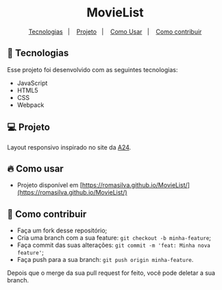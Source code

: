<h1 align="center">
    MovieList
</h1>

<p align="center">
  <a href="#-tecnologias">Tecnologias</a>&nbsp;&nbsp;&nbsp;|&nbsp;&nbsp;&nbsp;
  <a href="#-projeto">Projeto</a>&nbsp;&nbsp;&nbsp;|&nbsp;&nbsp;&nbsp;
  <a href="#-como-usar">Como Usar</a>&nbsp;&nbsp;&nbsp;|&nbsp;&nbsp;&nbsp;
  <a href="#-como-contribuir">Como contribuir</a>
</p>






## 🚀 Tecnologias

Esse projeto foi desenvolvido com as seguintes tecnologias:

- JavaScript
- HTML5
- CSS
- Webpack

## 💻 Projeto

Layout responsivo inspirado no site da [A24](https://a24films.com/).

## 🔥 Como usar
- Projeto disponível em [https://romasilva.github.io/MovieList/](https://romasilva.github.io/MovieList/)
​

## 🤔 Como contribuir

- Faça um fork desse repositório;
- Cria uma branch com a sua feature: `git checkout -b minha-feature`;
- Faça commit das suas alterações: `git commit -m 'feat: Minha nova feature'`;
- Faça push para a sua branch: `git push origin minha-feature`.

Depois que o merge da sua pull request for feito, você pode deletar a sua branch.